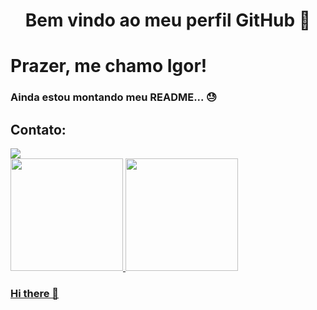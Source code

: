 <h1 align="center"> Bem vindo ao meu perfil GitHub 👋 </h1>

# Prazer, me chamo Igor!
### Ainda estou montando meu README... :sweat:
## Contato:
<div> 
<a href="https://www.linkedin.com/in/igor-takahiro-kawano-71952519a/ target="_blank"><img src="https://img.shields.io/badge/-LinkedIn-%230077B5?style=for-the-badge&logo=linkedin&logoColor=white" target="_blank"></a>
</div>
<div>
<a href="https://github.com/IgorTakahiro">
<img height="180em" src="https://github-readme-stats.vercel.app/api/top-langs/?username=IgorTakahiro&layout=compact&langs_count=7&theme=dracula"/>
<img height="180em" src="https://github-readme-stats.vercel.app/api?username=IgorTakahiro&show_icons=true&theme=dracula&include_all_commits=true&count_private=true"/>
</div>

### Hi there 👋

<!--
**IgorTakahiro/IgorTakahiro** is a ✨ _special_ ✨ repository because its `README.md` (this file) appears on your GitHub profile.

Here are some ideas to get you started:

- 🔭 I’m currently working on ...
- 🌱 I’m currently learning ...
- 👯 I’m looking to collaborate on ...
- 🤔 I’m looking for help with ...
- 💬 Ask me about ...
- 📫 How to reach me: ...
- 😄 Pronouns: ...
- ⚡ Fun fact: ...
-->
